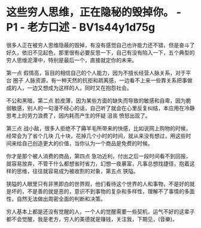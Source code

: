 # 这些穷人思维，正在隐秘的毁掉你。 - P1 - 老方口述 - BV1s44y1d75g

很多人正在被穷人思维隐蔽的毁掉，有没有感觉自己也许能力还不错，但是奋斗了好久，依旧不见起色，那里很有必要反思一下，自己有没有陷入一下，五个典型的穷人思维泥潭中，特别是最后一个，直接就定你的未来。

第一点 假情高，盲目的相信自己的个人能力，因为不擅长经营人脉关系，对于平台 圈子 人脉资源，有一种天然的抗拒和疏离感，一边看不上来一些靠关系把事做成的人，一边又想成为这样的人，同时又在抱怨社会。

不公和黑暗，第二点 脸皮薄，因为某些方面的缺失而导致的敏感和自卑，因为脆弱敏感，别人的一句漫不经心的话，自己听了就会在心里反复纠结，本应用在冷静思考上的劳力浪费了，因内耗而产生的怀疑 沮丧 愤怒出现了。

第三点 战小敌，很多人拒绝不了薅羊毛所带来的快感，比如说网上购物的时候，经常会为了省个几块 几十块，花掉几个小时的时间，就从来没有想过，用这些时间来给自己创造更大的价值，当你认为一个商品是免费的时候。

你才是那个被人消费的商品，第四点 急功近利，付出之后一段时间看不到回报，就容易放弃，不管干什么都想省时省力，幻想一夜暴富，凡事总想找捷径，抱着这样的思维，往往就容易成为被收割的对象，第五点 狭隘。

狭隘的人眼里只有非黑即白的世界观，他们看待这个世界的人和事物，不是好的就是坏的，不是善的就是恶的，意识不到事物的复杂和多样性，理解不了事情的多面性，自然无法做出周密全面的判断和决策。

穷人基本上都是还没有觉醒的人，一个人的觉醒需要一些契机，运气不好的这辈子都不会觉醒，我是老方，穷人的美德就是赚钱，关注我，下期见，(音樂)。


